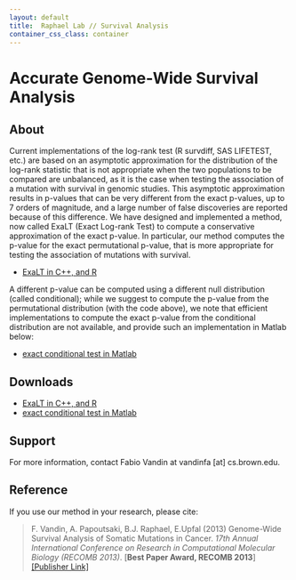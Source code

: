 ```yaml
---
layout: default
title:  Raphael Lab // Survival Analysis
container_css_class: container
---
```


# Accurate Genome-Wide Survival Analysis

## About
Current implementations of the log-rank test (R survdiff, SAS LIFETEST, etc.) are based on an asymptotic approximation for the distribution of the log-rank statistic that is not appropriate when the two populations to be compared are unbalanced, as it is the case when testing the association of a mutation with survival in genomic studies. This asymptotic approximation results in p-values that can be very different from the exact p-values, up to 7 orders of magnitude, and a large number of false discoveries are reported because of this difference. We have designed and implemented a method, now called ExaLT (Exact Log-rank Test) to compute a conservative approximation of the exact p-value. In particular, our method computes the p-value for the exact permutational p-value, that is more appropriate for testing the association of mutations with survival.

* [ExaLT in C++, and R](http://compbio-research.cs.brown.edu/projects/exactlogrank/ExaLT.zip)

A different p-value can be computed using a different null distribution (called conditional); while we suggest to compute the p-value from the permutational distribution (with the code above), we note that efficient implementations to compute the exact p-value from the conditional distribution are not available, and provide such an implementation in Matlab below:

* [exact conditional test in Matlab](http://compbio-research.cs.brown.edu/projects/exactlogrank/exact_conditional.zip)

<a name="download"></a>

## Downloads
* [ExaLT in C++, and R](http://compbio-research.cs.brown.edu/projects/exactlogrank/ExaLT.zip)
* [exact conditional test in Matlab](http://compbio-research.cs.brown.edu/projects/exactlogrank/exact_conditional.zip)

## Support

For more information, contact Fabio Vandin at vandinfa [at] cs.brown.edu. 

<a name="reference"></a>

## Reference
If you use our method in your research, please cite: 

>F. Vandin, A. Papoutsaki, B.J. Raphael, E.Upfal (2013) Genome-Wide Survival Analysis of Somatic Mutations in Cancer.
>*17th Annual International Conference on Research in Computational Molecular Biology (RECOMB 2013)*. [**Best Paper Award, RECOMB 2013**]
>[[Publisher Link]](http://link.springer.com/chapter/10.1007%2F978-3-642-37195-0_26)
